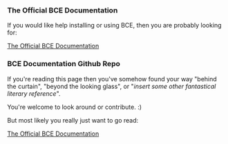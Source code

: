 ### The Official BCE Documentation

If you would like help installing or using BCE, then you are probably
looking for:

[The Official BCE Documentation](http://ucberkeley.github.io/bce-documentation/)

### BCE Documentation Github Repo

If you're reading this page then you've somehow found your way "behind
the curtain", "beyond the looking glass", or "*insert some other
fantastical literary reference*".

You're welcome to look around or contribute. :)

But most likely you really just want to go read:

[The Official BCE Documentation](http://ucberkeley.github.io/bce-documentation/)
